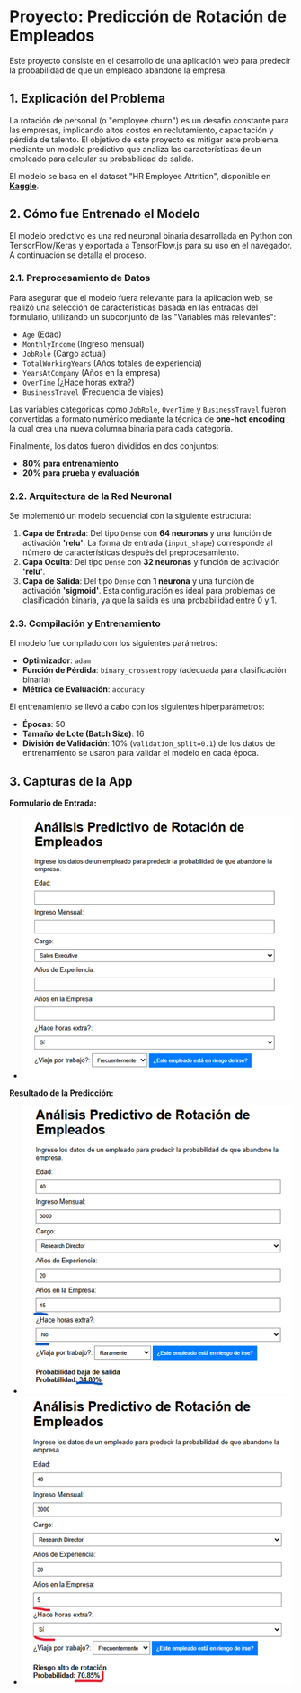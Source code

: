 # Proyecto: Predicción de Rotación de Empleados

Este proyecto consiste en el desarrollo de una aplicación web para predecir la probabilidad de que un empleado abandone la empresa.

## 1. Explicación del Problema

La rotación de personal (o "employee churn") es un desafío constante para las empresas, implicando altos costos en reclutamiento, capacitación y pérdida de talento. El objetivo de este proyecto es mitigar este problema mediante un modelo predictivo que analiza las características de un empleado para calcular su probabilidad de salida.

El modelo se basa en el dataset "HR Employee Attrition", disponible en **[Kaggle](https://www.kaggle.com/datasets/patelprashant/employee-attrition)**.

## 2. Cómo fue Entrenado el Modelo

El modelo predictivo es una red neuronal binaria  desarrollada en Python con TensorFlow/Keras y exportada a TensorFlow.js para su uso en el navegador. A continuación se detalla el proceso.

### 2.1. Preprocesamiento de Datos

Para asegurar que el modelo fuera relevante para la aplicación web, se realizó una selección de características basada en las entradas del formulario, utilizando un subconjunto de las "Variables más relevantes":

* `Age` (Edad) 
* `MonthlyIncome` (Ingreso mensual) 
* `JobRole` (Cargo actual) 
* `TotalWorkingYears` (Años totales de experiencia) 
* `YearsAtCompany` (Años en la empresa) 
* `OverTime` (¿Hace horas extra?) 
* `BusinessTravel` (Frecuencia de viajes) 

Las variables categóricas como `JobRole`, `OverTime` y `BusinessTravel`  fueron convertidas a formato numérico mediante la técnica de **one-hot encoding** , la cual crea una nueva columna binaria para cada categoría.

Finalmente, los datos fueron divididos en dos conjuntos:
* **80% para entrenamiento** 
* **20% para prueba y evaluación** 

### 2.2. Arquitectura de la Red Neuronal

Se implementó un modelo secuencial con la siguiente estructura:

1.  **Capa de Entrada**: Del tipo `Dense` con **64 neuronas** y una función de activación **'relu'**. La forma de entrada (`input_shape`) corresponde al número de características después del preprocesamiento.
2.  **Capa Oculta**: Del tipo `Dense` con **32 neuronas** y función de activación **'relu'**.
3.  **Capa de Salida**: Del tipo `Dense` con **1 neurona** y una función de activación **'sigmoid'**. Esta configuración es ideal para problemas de clasificación binaria, ya que la salida es una probabilidad entre 0 y 1.

### 2.3. Compilación y Entrenamiento

El modelo fue compilado con los siguientes parámetros:

* **Optimizador**: `adam` 
* **Función de Pérdida**: `binary_crossentropy` (adecuada para clasificación binaria) 
* **Métrica de Evaluación**: `accuracy` 

El entrenamiento se llevó a cabo con los siguientes hiperparámetros:

* **Épocas**: 50 
* **Tamaño de Lote (Batch Size)**: 16 
* **División de Validación**: 10% (`validation_split=0.1`) de los datos de entrenamiento se usaron para validar el modelo en cada época.

## 3. Capturas de la App

**Formulario de Entrada:**

* ![Aplicacion Web en limpio](imagenes/AplicacionWeb.PNG)

**Resultado de la Predicción:**

* ![Aplicacion Web en uso](imagenes/AplicacionWebFuncionando.PNG)
* ![Aplicacion Web prueba de cambio](imagenes/AplicacionWebFCambio.PNG)